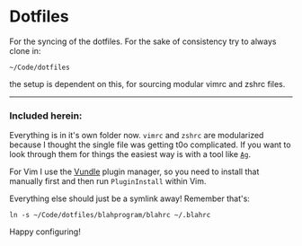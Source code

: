 # Dotfiles

For the syncing of the dotfiles. For the sake of consistency try to always clone in:

`~/Code/dotfiles`

the setup is dependent on this, for sourcing modular vimrc and zshrc files.



------------------

### Included herein:

Everything is in it's own folder now. `vimrc` and `zshrc` are modularized
because I thought the single file was getting t0o complicated. If you want to
look through them for things the easiest way is with a tool like
[`Ag`](https://github.com/ggreer/the_silver_searcher).

For Vim I use the [Vundle](https://github.com/gmarik/Vundle.vim) plugin
manager, so you need to install that manually first
and then run `PluginInstall` within Vim.

Everything else should just be a symlink away! Remember that's:

    ln -s ~/Code/dotfiles/blahprogram/blahrc ~/.blahrc

Happy configuring!
